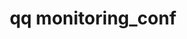 ---
category: monitoring
command: monitoring_conf
optional_options: []
permalink: /qq-cli-command-guide/monitoring/monitoring_conf.html
positional_options: []
sidebar: qq_cli_command_reference_sidebar
summary: This section explains how to use the <code>qq monitoring_conf</code> command.
synopsis: Get monitoring configuration.
title: qq monitoring_conf
usage: qq monitoring_conf [-h]
zendesk_source: qq CLI Command Guide

---